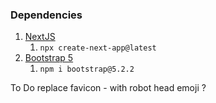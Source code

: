### Dependencies

1. [NextJS](https://nextjs.org/docs/getting-started)
   1. `npx create-next-app@latest`
1. [Bootstrap 5](https://getbootstrap.com/docs/5.0/getting-started/introduction/)
   1. `npm i bootstrap@5.2.2`

To Do
replace favicon - with robot head emoji ?
